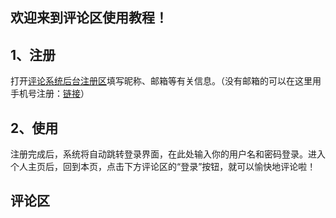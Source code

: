 ## 欢迎来到评论区使用教程！
## 1、注册
打开[评论系统后台注册区](https://comment.zxrn.info/ui/register)填写昵称、邮箱等有关信息。（没有邮箱的可以在这里用手机号注册：[链接](https://mail.163.com/register/index.htm?from=126mail&utm_source=126mail#/normal)）
## 2、使用
注册完成后，系统将自动跳转登录界面，在此处输入你的用户名和密码登录。进入个人主页后，回到本页，点击下方评论区的“登录”按钮，就可以愉快地评论啦！
## 评论区
<head>
  <!-- ... -->
  <link
    rel="stylesheet"
    href="https://unpkg.com/@waline/client@v2/dist/waline.css"
  />
  <!-- ... -->
</head>
<body>
  <!-- ... -->
  <div id="waline"></div>
  <script type="module">
    import { init } from 'https://unpkg.com/@waline/client@v2/dist/waline.mjs';

    init({
      el: '#waline',
      serverURL: 'https://comment.zxrn.info',
    });
  </script>
</body>
